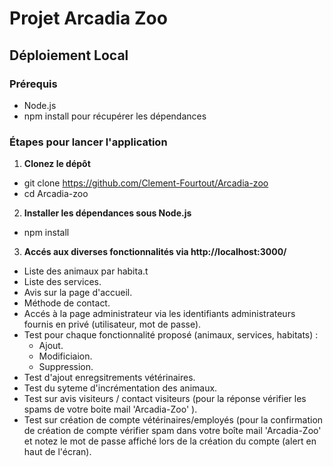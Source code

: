 # Projet Arcadia Zoo

## Déploiement Local

### Prérequis

- Node.js 
- npm install pour récupérer les dépendances

### Étapes pour lancer l'application

1. **Clonez le dépôt**
  - git clone https://github.com/Clement-Fourtout/Arcadia-zoo
  - cd Arcadia-zoo
   
2. **Installer les dépendances sous Node.js**
  - npm install

3. **Accés aux diverses fonctionnalités via http://localhost:3000/**
  - Liste des animaux par habita.t
  - Liste des services.
  - Avis sur la page d'accueil.
  - Méthode de contact.
  - Accés à la page administrateur via les identifiants administrateurs fournis en privé (utilisateur, mot de passe).
  - Test pour chaque fonctionnalité proposé (animaux, services, habitats) :
    - Ajout.
    - Modificiaion.
    - Suppression.
  - Test d'ajout enregsitrements vétérinaires.
  - Test du syteme d'incrémentation des animaux.
  - Test sur avis visiteurs / contact visiteurs (pour la réponse vérifier les spams de votre boite mail 'Arcadia-Zoo' ).
  - Test sur création de compte vétérinaires/employés (pour la confirmation de création de compte vérifier spam dans votre boîte mail 'Arcadia-Zoo' et notez le mot de passe affiché lors de la création du compte (alert en haut de l'écran).
